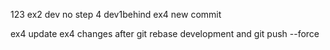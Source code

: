 123
ex2 dev no step 4
dev1behind ex4 new commit

ex4 update
ex4 changes after git rebase development and git push --force